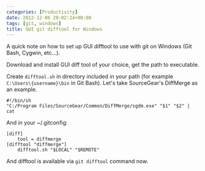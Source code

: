 ```yaml
---
categories: [Productivity]
date: 2012-12-06 20:02:24+00:00
tags: [git, windows]
title: GUI git difftool for Windows
---
```


A quick note on how to set up GUI difftool to use with git on Windows (Git
Bash, Cygwin, etc...).

Download and install GUI diff tool of your choice, get the path to executable.

Create `difftool.sh` in directory included in your path (for example
`C:\Users\{username}\bin` in Git Bash). Let's take SourceGear's DiffMerge as an
example.

    #!/bin/sh
    "C:/Program Files/SourceGear/Common/DiffMerge/sgdm.exe" "$1" "$2" | cat

And in your ~/.gitconfig:

    [diff]
        tool = diffmerge
    [difftool "diffmerge"]
        difftool.sh "$LOCAL" "$REMOTE"

And difftool is available via `git difftool` command now.
